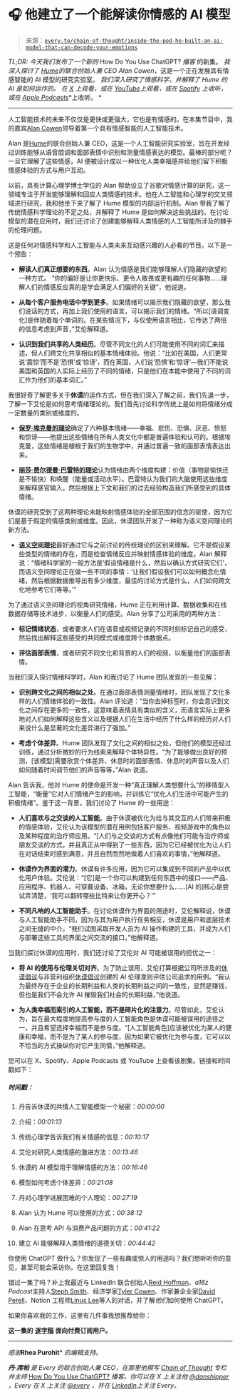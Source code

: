 <!--yml

类别：COT 专栏

日期：2024 年 05 月 08 日 11:02:40

-->

# 🎧 他建立了一个能解读你情感的 AI 模型

> 来源：[`every.to/chain-of-thought/inside-the-pod-he-built-an-ai-model-that-can-decode-your-emotions`](https://every.to/chain-of-thought/inside-the-pod-he-built-an-ai-model-that-can-decode-your-emotions)

*TL;DR: 今天我们发布了一个新的* How Do You Use ChatGPT? *播客* 的新集。 *我深入探讨了* [*Hume*](https://www.hume.ai/)*的联合创始人兼 CEO Alan Cowen*，这是一个正在发展具有情感智能的 AI 模型的研究实验室。 *我们深入研究了情感科学，并解释了 Hume 的 AI 是如何运作的。 在* [*X*](https://twitter.com/danshipper/status/1783135249343373815) *上观看，或在* [*YouTube*](https://www.youtube.com/watch?v=pSX88xKNUzI)*上观看，或在* [*Spotify*](https://open.spotify.com/episode/0eSPWSjenVyfjLivrSVu6d) *上收听，或在* [*Apple Podcasts*](https://podcasts.apple.com/us/podcast/he-built-an-ai-model-that-can-decode-your-emotions/id1719789201?i=1000653459253)*上收听。 *

* * *

人工智能技术的未来不仅仅是更快或更强大，它也是有情感的。在本集节目中，我的嘉宾[Alan Cowen](https://twitter.com/AlanCowen)领导着第一个具有情感智能的人工智能技术。

Alan 是[Hume](https://www.hume.ai/)的联合创始人兼 CEO，这是一个人工智能研究实验室，旨在开发经过训练能够从语音腔调和面部表情中识别和测量情感表达的模型。最棒的部分呢？一旦它理解了这些情感，AI 便被设计成以一种优化人类幸福感并给他们留下积极情感体验的方式与用户互动。

以前，具有计算心理学博士学位的 Alan 帮助设立了谷歌对情感计算的研究，这一领域专注于开发能够理解和回应人类情感的技术。他在人工智能和心理学的交叉领域进行研究，我和他坐下来了解了 Hume 模型的内部运行机制。Alan 带我了解了传统情感科学理论的不足之处，并解释了 Hume 是如何解决这些挑战的。在讨论模型的潜在应用时，我们还讨论了创建能够解释人类情感的人工智能所涉及的棘手的伦理问题。

这是任何对情感科学和人工智能与人类未来互动感兴趣的人必看的节目。以下是一个预告：

+   **解读人们真正想要的东西**。Alan 认为情感是我们能够理解人们隐藏的欲望的一种方式。 “你的偏好是让你更快乐、更令人敬畏或更有趣的任何事物……理解人们的情感反应真的是学会满足人们偏好的关键”，他说道。

+   **从每个客户服务电话中学到更多**。如果情绪可以揭示我们隐藏的欲望，那么我们说话的方式，再加上我们使用的语言，可以揭示我们的情绪。“所以[语调变化]是伴随着每个单词的。在某些情况下，与仅使用语言相比，它传达了两倍的信息考虑到声音，”艾伦解释道。

+   **认识到我们共享的人类经历**。尽管不同文化的人们可能使用不同的词汇来描述，但人们跨文化共享相似的基本情绪体验。他说：“比如在美国，人们更常说‘震惊’而不是‘恐惧’或‘惊讶’，而在英国，人们说‘恐惧’和‘惊讶’—我们不能说美国和英国的人实际上经历了不同的情绪，只是他们在本能中使用了不同的词汇作为他们的基本词汇。”

我很好奇了解更多关于**休谟**的运作方式，但在我们深入了解之前，我们先退一步，了解一下艾伦是如何思考情绪理论的。我们首先讨论科学传统上是如何将情绪分成一定数量的类别或维度的。

+   [**保罗·埃克曼的理论**](https://www.paulekman.com/about/paul-ekman/#:~:text=What%20is%20Paul%20Ekman's%20theory,cultures%20by%20universal%20facial%20expressions.)确定了六种基本情绪——幸福、悲伤、恐惧、厌恶、愤怒和惊讶——他提出这些情绪在所有人类文化中都是普遍体验和认可的。根据埃克曼，这些情绪是植根于我们的生物学中，并通过普遍一致的面部表情表达出来。

+   [**丽莎·费尔德曼·巴雷特的理论**](https://lisafeldmanbarrett.com/books/how-emotions-are-made/)认为情绪由两个维度构建：价值（事物是愉快还是不愉快）和唤醒（能量或活动水平）。巴雷特认为我们的大脑使用这些维度来解释感官输入，然后根据上下文和我们的过去经验构造我们所感受到的具体情绪。

休谟的研究受到了这两种理论未能映射情感体验的全部范围的信念的驱使，因为它们是基于假定的情感类别或维度。因此，休谟团队开发了一种称为语义空间理论的新方法。

+   [**语义空间理论**](https://www.hume.ai/blog/what-is-semantic-space-theory)最好通过它与之前讨论的传统理论的区别来理解。它不是假设某些类型的情绪的存在，而是检查情绪反应并映射情感体验的维度。Alan 解释说：“情绪科学家的一般方法是‘假设情绪是什么，然后以确认方式研究它们’，而语义空间理论正在做一些不同的事情：‘让我们假设我们可以如何概念化情绪，然后根据数据推导出有多少维度，最佳的讨论方式是什么，人们如何跨文化地参考它们等等。’”

为了通过语义空间理论的视角研究情绪，Hume 正在利用计算、数据收集和在线数据存储等技术进步，以衡量人们的感受。Alan 分享了公司采用的两种方法：

+   **标记情绪状态**，或者要求人们在语音或视频记录的不同时刻标记自己的感受，然后找出解释这些感受的共同模式或维度跨个体数据点。

+   **评估面部表情**，或者研究不同文化和背景的人们的视频，以衡量他们的面部表情。

当我们深入探讨情绪科学时，Alan 和我讨论了 Hume 团队发现的一些见解：

+   **识别跨文化之间的相似之处**。在通过面部表情测量情绪时，团队发现了文化多样的人们情绪体验的一致性。Alan 评论道：“当你去掉标签时，你会意识到文化之间存在更多的一致性，这意味着表情具有类似的含义，而语言实际上更多地对人们如何解释这些含义以及根据人们在生活中经历了什么样的经历对人们来说什么是显著的文化差异进行了强加。”

+   **考虑个体差异**。Hume 团队发现了文化之间的相似之处，但他们的模型还经过训练，通过分析微妙的行为线索来解释个体特异性。“为了能够做出良好的预测，[该模型]需要欣赏个体差异、休息时的面部表情、休息时的声音以及人们如何随着时间调节他们的声音等等，”Alan 说道。

Alan 告诉我，他对 Hume 的使命是开发一种“真正理解人类想要什么”的移情型人工智能，“衡量”它对人们情绪产生的影响，并训练它“优化人们生活中可能产生的积极情绪”。鉴于这一背景，我们讨论了 Hume 的一些用途：

+   **人们喜欢与之交谈的人工智能**。由于休谟被优化为给与其交互的人们带来积极的情感体验，艾伦认为该模型的潜在用例包括客户服务、视频游戏中的角色以及某种程度的治疗师应用。“[人们与之交谈的方式有点像他们可能与治疗师或朋友交谈的方式，并且真正从中得到了一些东西，因为它已经被优化为让人们在对话结束时感到满意，并且自然而然地做着人们喜欢的事情，”他解释道。

+   **休谟作为界面的潜力**。休谟有许多应用，因为它可以集成到不同的产品中以优化用户体验。艾伦说：“[它]是一个你可以构建到任何东西中的接口——产品、应用程序、机器人、可穿戴设备、冰箱，无论你想要什么……[AI 的]核心是尝试弄清楚，‘我可以翻转哪些比特来让你更开心？’”

+   **不同凡响的人工智能助手**。在讨论休谟作为界面的用途时，艾伦解释说，休谟与人工智能助手不同，因为与其为用户执行任务相反，休谟是用户和底层技术之间无缝的中介。“我们试图采取开发人员为 AI 操作构建的工具，并成为人们与部署这些工具的界面之间交流的接口，”他解释道。

当我们探讨休谟的应用时，我们还讨论了艾伦对 AI 可能被误用的担忧之一：

+   **将 AI 的使用与伦理关切对齐**。为了防止误用，艾伦打算根据公司所涉及的[休谟倡议](https://thehumeinitiative.org/)与非营利组织[休谟倡议](https://thehumeinitiative.org/guidelines)创建的 AI 伦理准则评估公司追求的用例。“我认为最终存在于企业的长期利益和人类的长期利益之间的一致性，显然是赚钱，但也是我们不会允许 AI 摧毁我们社会的长期利益，”他说道。

+   **为人类幸福而索引的人工智能，而不是碎片化的注意力**。尽管如此，艾伦认为，旨在最大程度地提高参与度的人工智能角色是休谟可能被误用的途径之一，并且希望选择幸福而不是参与度。“[人工智能角色]应该被优化为某人的健康和幸福，而不是为了某人的参与度，因为如果它被优化为参与度，它可以以不恰当的方式操纵你对它产生同情，”他解释道。

您可以在 X、Spotify、Apple Podcasts 或 YouTube 上查看该剧集。链接和时间戳如下：

##### 时间戳：

1.  丹告诉休谟的共情人工智能模型一个秘密：*00:00:00*

1.  介绍：*00:01:13*

1.  传统心理学告诉我们有关情感的信息：*00:10:17*

1.  艾伦对研究人类情感的激进方法：*00:13:46*

1.  休谟的 AI 模型用于理解情感的方法：*00:16:46*

1.  模型如何考虑个体差异：*00:21:08*

1.  丹对心理学进展困难的个人理论：*00:27:19*

1.  Alan 认为 Hume 可以使用的方式：*00:38:12*

1.  Alan 在思考 API 与消费产品问题的方式：*00:41:22*

1.  建立 AI 能够解释人类情绪的道德关切：*00:44:42*

你使用 ChatGPT 做什么？你发现了一些有趣或惊人的用途吗？我们想听听你的意见，甚至可能会采访你。在这里回复我！

错过一集了吗？补上我最近与 LinkedIn 联合创始人[Reid Hoffman](https://every.to/chain-of-thought/reid-hoffman-on-how-ai-might-answer-our-biggest-questions)、*a16z Podcast*主持人[Steph Smith](https://every.to/chain-of-thought/how-to-find-your-next-big-idea-hiding-on-the-internet)、经济学家[Tyler Cowen](https://every.to/chain-of-thought/economist-tyler-cowen-on-how-chatgpt-is-changing-your-job)、作家兼企业家[David Perell](https://every.to/chain-of-thought/how-david-perell-uses-chatgpt-to-write-for-millions)、Notion 工程师[Linus Lee](https://every.to/chain-of-thought/how-an-ai-researcher-uses-chatgpt-and-notion-ai)等人的对话，并了解*他们*如何使用 ChatGPT。

如果你喜欢我的工作，这里有几件事我想推荐给你：

**这一集的** [**逐字稿**](https://every.to/chain-of-thought/transcript-he-built-an-ai-model-that-can-decode-your-emotions) **面向付费订阅用户。**

* * *

*感谢***Rhea Purohit*** *的编辑支持。*

***丹·席帕*** *是 Every 的联合创始人兼 CEO，在那里他撰写* [*Chain of Thought*](https://every.to/chain-of-thought) *专栏并主持* [How Do You Use ChatGPT?](https://open.spotify.com/show/5qX1nRTaFsfWdmdj5JWO1G) *播客。你可以在 X 上关注他* [*@danshipper*](https://twitter.com/danshipper) *，Every 在 X 上关注* [*@every*](https://twitter.com/every) *，并在* [*LinkedIn*](https://www.linkedin.com/company/everyinc/)*上关注 Every。*
